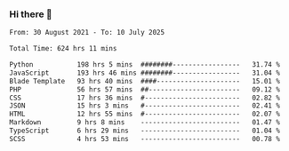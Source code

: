 ### Hi there 👋

<!--
**dominoto/dominoto** is a ✨ _special_ ✨ repository because its `README.md` (this file) appears on your GitHub profile.

Here are some ideas to get you started:

- 🔭 I’m currently working on ...
- 🌱 I’m currently learning ...
- 👯 I’m looking to collaborate on ...
- 🤔 I’m looking for help with ...
- 💬 Ask me about ...
- 📫 How to reach me: ...
- 😄 Pronouns: ...
- ⚡ Fun fact: ...
-->
<!--START_SECTION:waka-->

```txt
From: 30 August 2021 - To: 10 July 2025

Total Time: 624 hrs 11 mins

Python           198 hrs 5 mins  ########-----------------   31.74 %
JavaScript       193 hrs 46 mins ########-----------------   31.04 %
Blade Template   93 hrs 40 mins  ####---------------------   15.01 %
PHP              56 hrs 57 mins  ##-----------------------   09.12 %
CSS              17 hrs 36 mins  #------------------------   02.82 %
JSON             15 hrs 3 mins   #------------------------   02.41 %
HTML             12 hrs 55 mins  #------------------------   02.07 %
Markdown         9 hrs 8 mins    -------------------------   01.47 %
TypeScript       6 hrs 29 mins   -------------------------   01.04 %
SCSS             4 hrs 53 mins   -------------------------   00.78 %
```

<!--END_SECTION:waka-->
